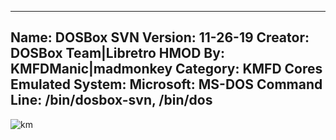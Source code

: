 -----------------------
Name: DOSBox SVN
Version: 11-26-19
Creator: DOSBox Team|Libretro
HMOD By: KMFDManic|madmonkey
Category: KMFD Cores
Emulated System: Microsoft: MS-DOS
Command Line: /bin/dosbox-svn, /bin/dos
-----------------------
![km](https://i.imgur.com/VUCLORu.png)
